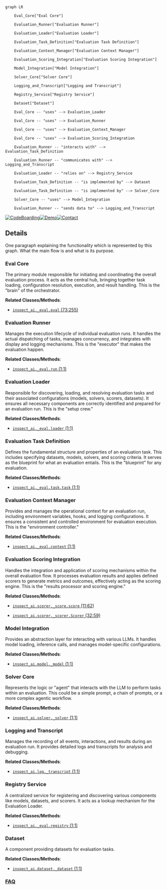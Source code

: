 ```mermaid

graph LR

    Eval_Core["Eval Core"]

    Evaluation_Runner["Evaluation Runner"]

    Evaluation_Loader["Evaluation Loader"]

    Evaluation_Task_Definition["Evaluation Task Definition"]

    Evaluation_Context_Manager["Evaluation Context Manager"]

    Evaluation_Scoring_Integration["Evaluation Scoring Integration"]

    Model_Integration["Model Integration"]

    Solver_Core["Solver Core"]

    Logging_and_Transcript["Logging and Transcript"]

    Registry_Service["Registry Service"]

    Dataset["Dataset"]

    Eval_Core -- "uses" --> Evaluation_Loader

    Eval_Core -- "uses" --> Evaluation_Runner

    Eval_Core -- "uses" --> Evaluation_Context_Manager

    Eval_Core -- "uses" --> Evaluation_Scoring_Integration

    Evaluation_Runner -- "interacts with" --> Evaluation_Task_Definition

    Evaluation_Runner -- "communicates with" --> Logging_and_Transcript

    Evaluation_Loader -- "relies on" --> Registry_Service

    Evaluation_Task_Definition -- "is implemented by" --> Dataset

    Evaluation_Task_Definition -- "is implemented by" --> Solver_Core

    Solver_Core -- "uses" --> Model_Integration

    Evaluation_Runner -- "sends data to" --> Logging_and_Transcript

```



[![CodeBoarding](https://img.shields.io/badge/Generated%20by-CodeBoarding-9cf?style=flat-square)](https://github.com/CodeBoarding/GeneratedOnBoardings)[![Demo](https://img.shields.io/badge/Try%20our-Demo-blue?style=flat-square)](https://www.codeboarding.org/demo)[![Contact](https://img.shields.io/badge/Contact%20us%20-%20contact@codeboarding.org-lightgrey?style=flat-square)](mailto:contact@codeboarding.org)



## Details



One paragraph explaining the functionality which is represented by this graph. What the main flow is and what is its purpose.



### Eval Core

The primary module responsible for initiating and coordinating the overall evaluation process. It acts as the central hub, bringing together task loading, configuration resolution, execution, and result handling. This is the "brain" of the orchestrator.





**Related Classes/Methods**:



- <a href="https://github.com/UKGovernmentBEIS/inspect_ai/src/inspect_ai/_eval/eval.py#L73-L255" target="_blank" rel="noopener noreferrer">`inspect_ai._eval.eval` (73:255)</a>





### Evaluation Runner

Manages the execution lifecycle of individual evaluation runs. It handles the actual dispatching of tasks, manages concurrency, and integrates with display and logging mechanisms. This is the "executor" that makes the evaluation happen.





**Related Classes/Methods**:



- <a href="https://github.com/UKGovernmentBEIS/inspect_ai/src/inspect_ai/_eval/run.py#L1-L1" target="_blank" rel="noopener noreferrer">`inspect_ai._eval.run` (1:1)</a>





### Evaluation Loader

Responsible for discovering, loading, and resolving evaluation tasks and their associated configurations (models, solvers, scorers, datasets). It ensures all necessary components are correctly identified and prepared for an evaluation run. This is the "setup crew."





**Related Classes/Methods**:



- <a href="https://github.com/UKGovernmentBEIS/inspect_ai/src/inspect_ai/_eval/loader.py#L1-L1" target="_blank" rel="noopener noreferrer">`inspect_ai._eval.loader` (1:1)</a>





### Evaluation Task Definition

Defines the fundamental structure and properties of an evaluation task. This includes specifying datasets, models, solvers, and scoring criteria. It serves as the blueprint for what an evaluation entails. This is the "blueprint" for any evaluation.





**Related Classes/Methods**:



- <a href="https://github.com/UKGovernmentBEIS/inspect_ai/src/inspect_ai/_eval/task/task.py#L1-L1" target="_blank" rel="noopener noreferrer">`inspect_ai._eval.task.task` (1:1)</a>





### Evaluation Context Manager

Provides and manages the operational context for an evaluation run, including environment variables, hooks, and logging configurations. It ensures a consistent and controlled environment for evaluation execution. This is the "environment controller."





**Related Classes/Methods**:



- <a href="https://github.com/UKGovernmentBEIS/inspect_ai/src/inspect_ai/_eval/context.py#L1-L1" target="_blank" rel="noopener noreferrer">`inspect_ai._eval.context` (1:1)</a>





### Evaluation Scoring Integration

Handles the integration and application of scoring mechanisms within the overall evaluation flow. It processes evaluation results and applies defined scorers to generate metrics and outcomes, effectively acting as the scoring engine. This is the "results processor and scoring engine."





**Related Classes/Methods**:



- <a href="https://github.com/UKGovernmentBEIS/inspect_ai/src/inspect_ai/scorer/_score.py#L11-L62" target="_blank" rel="noopener noreferrer">`inspect_ai.scorer._score.score` (11:62)</a>

- <a href="https://github.com/UKGovernmentBEIS/inspect_ai/src/inspect_ai/scorer/_scorer.py#L32-L59" target="_blank" rel="noopener noreferrer">`inspect_ai.scorer._scorer.Scorer` (32:59)</a>





### Model Integration

Provides an abstraction layer for interacting with various LLMs. It handles model loading, inference calls, and manages model-specific configurations.





**Related Classes/Methods**:



- <a href="https://github.com/UKGovernmentBEIS/inspect_ai/src/inspect_ai/model/_model.py#L1-L1" target="_blank" rel="noopener noreferrer">`inspect_ai.model._model` (1:1)</a>





### Solver Core

Represents the logic or "agent" that interacts with the LLM to perform tasks within an evaluation. This could be a simple prompt, a chain of prompts, or a more complex agentic workflow.





**Related Classes/Methods**:



- <a href="https://github.com/UKGovernmentBEIS/inspect_ai/src/inspect_ai/solver/_solver.py#L1-L1" target="_blank" rel="noopener noreferrer">`inspect_ai.solver._solver` (1:1)</a>





### Logging and Transcript

Manages the recording of all events, interactions, and results during an evaluation run. It provides detailed logs and transcripts for analysis and debugging.





**Related Classes/Methods**:



- <a href="https://github.com/UKGovernmentBEIS/inspect_ai/src/inspect_ai/log/_transcript.py#L1-L1" target="_blank" rel="noopener noreferrer">`inspect_ai.log._transcript` (1:1)</a>





### Registry Service

A centralized service for registering and discovering various components like models, datasets, and scorers. It acts as a lookup mechanism for the Evaluation Loader.





**Related Classes/Methods**:



- <a href="https://github.com/UKGovernmentBEIS/inspect_ai/src/inspect_ai/_eval/registry.py#L1-L1" target="_blank" rel="noopener noreferrer">`inspect_ai._eval.registry` (1:1)</a>





### Dataset

A component providing datasets for evaluation tasks.





**Related Classes/Methods**:



- <a href="https://github.com/UKGovernmentBEIS/inspect_ai/src/inspect_ai/dataset/_dataset.py#L1-L1" target="_blank" rel="noopener noreferrer">`inspect_ai.dataset._dataset` (1:1)</a>









### [FAQ](https://github.com/CodeBoarding/GeneratedOnBoardings/tree/main?tab=readme-ov-file#faq)